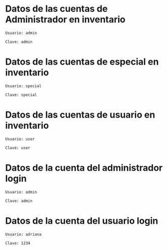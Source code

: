 # Datos de las cuentas de Administrador en inventario
```
Usuario: admin
```
```
Clave: admin
```
# Datos de las cuentas de especial en inventario
```
Usuario: special
```
```
Clave: special
```
# Datos de las cuentas de usuario en inventario
```
Usuario: user
```
```
Clave: user
```
# Datos de la cuenta del administrador login
```
Usuario: admin
```
```
Clave: admin
```
# Datos de la cuenta del usuario login
```
Usuario: adriana
```
```
Clave: 1234
